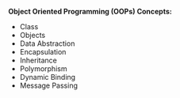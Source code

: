 __Object Oriented Programming (OOPs) Concepts:__

- Class
- Objects
- Data Abstraction 
- Encapsulation
- Inheritance
- Polymorphism
- Dynamic Binding
- Message Passing
